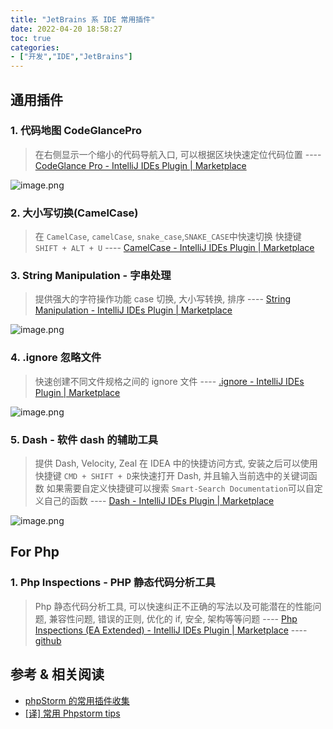 ```yaml
---
title: "JetBrains 系 IDE 常用插件"
date: 2022-04-20 18:58:27
toc: true
categories:
- ["开发","IDE","JetBrains"]
---
```


## 通用插件


### 1. 代码地图 CodeGlancePro
> 在右侧显示一个缩小的代码导航入口, 可以根据区块快速定位代码位置
> ----  [CodeGlance Pro - IntelliJ IDEs Plugin | Marketplace](https://plugins.jetbrains.com/plugin/18824-codeglance-pro)

![image.png](https://file.wulicode.com/yuque/202212/17/02/0510Pr8xUxXO.png?x-oss-process=image/resize,h_549)

### 2. 大小写切换(CamelCase)
> 在 `CamelCase`, `camelCase`, `snake_case`,`SNAKE_CASE`中快速切换
> 快捷键 `SHIFT + ALT + U`
> ---- [CamelCase - IntelliJ IDEs Plugin | Marketplace](https://plugins.jetbrains.com/plugin/7160-camelcase)


### 3. String Manipulation - 字串处理
> 提供强大的字符操作功能
> case 切换, 大小写转换, 排序
> ---- [String Manipulation - IntelliJ IDEs Plugin | Marketplace](https://plugins.jetbrains.com/plugin/2162-string-manipulation/)

![image.png](https://file.wulicode.com/yuque/202212/17/02/1008MIQKkJPf.png?x-oss-process=image/resize,h_503)

### 4. .ignore 忽略文件
> 快速创建不同文件规格之间的 ignore 文件
> ---- [.ignore - IntelliJ IDEs Plugin | Marketplace](https://plugins.jetbrains.com/plugin/7495--ignore)

![image.png](https://file.wulicode.com/yuque/202212/17/02/1510eQZENCVh.png?x-oss-process=image/resize,h_742)

### 5. Dash - 软件 dash 的辅助工具
> 提供 Dash, Velocity, Zeal 在 IDEA 中的快捷访问方式, 安装之后可以使用快捷键 `CMD + SHIFT + D`来快速打开 Dash, 并且输入当前选中的关键词函数
> 如果需要自定义快捷键可以搜索 `Smart-Search Documentation`可以自定义自己的函数
> ---- [Dash - IntelliJ IDEs Plugin | Marketplace](https://plugins.jetbrains.com/plugin/7351-dash)

![image.png](https://file.wulicode.com/yuque/202212/17/02/2009p7NqEy1p.png?x-oss-process=image/resize,h_988)

## For Php

### 1. Php Inspections - PHP 静态代码分析工具
> Php 静态代码分析工具, 可以快速纠正不正确的写法以及可能潜在的性能问题, 兼容性问题, 错误的正则, 优化的 if, 安全, 架构等等问题
> ---- [Php Inspections (EA Extended) - IntelliJ IDEs Plugin | Marketplace](https://plugins.jetbrains.com/plugin/7622?pr=phpStorm)
> ---- [github](https://github.com/kalessil/phpinspectionsea)



## 参考 & 相关阅读

- [phpStorm 的常用插件收集](http://yzone.net/blog/140)
- [[译] 常用 Phpstorm tips](https://wulicode.com/php/jetbrains-tips.html)

